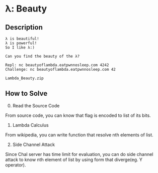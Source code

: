 # λ: Beauty

## Description

```
λ is beautiful!
λ is powerful!
So I like λ:)

Can you find the beauty of the λ?

Repl: nc beautyoflambda.eatpwnnosleep.com 4242
Challenge: nc beautyoflambda.eatpwnnosleep.com 42

Lambda_Beauty.zip
```

## How to Solve

0. Read the Source Code

From source code, you can know that flag is encoded to list of its bits.

1. Lambda Calculus

From wikipedia, you can write function that resolve nth elements of list.

2. Side Channel Attack

Since Chal server has time limit for evaluation, you can do side channel attack
to know nth element of list by using form that diverge(eg. Y operator).
